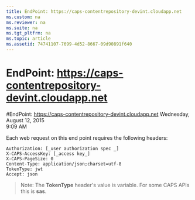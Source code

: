 ```yaml
---
title: EndPoint: https://caps-contentrepository-devint.cloudapp.net
ms.custom: na
ms.reviewer: na
ms.suite: na
ms.tgt_pltfrm: na
ms.topic: article
ms.assetid: 74741107-7699-4d52-8667-09d90891f640
---
```

# EndPoint: https://caps-contentrepository-devint.cloudapp.net
#EndPoint: https://caps-contentrepository-devint.cloudapp.net 
Wednesday, August 12, 2015    
9:09 AM   

Each web request on this end point requires the following headers:
```
Authorization: [_user authorization spec _]  
X-CAPS-AccessKey: [_access key_]  
X-CAPS-PageSize: 0
Content-Type: application/json;charset=utf-8
TokenType: jwt  
Accept: json
```

>Note: The **TokenType** header's value is variable. For some CAPS APIs this is **sas**.
